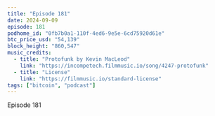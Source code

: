 ```yaml
---
title: "Episode 181"
date: 2024-09-09
episode: 181
podhome_id: "0fb7b0a1-110f-4ed6-9e5e-6cd75920d61e"
btc_price_usd: "54,139"
block_height: "860,547"
music_credits:
  - title: "Protofunk by Kevin MacLeod"
    link: "https://incompetech.filmmusic.io/song/4247-protofunk"
  - title: "License"
    link: "https://filmmusic.io/standard-license"
tags: ["bitcoin", "podcast"]
---
```


Episode 181